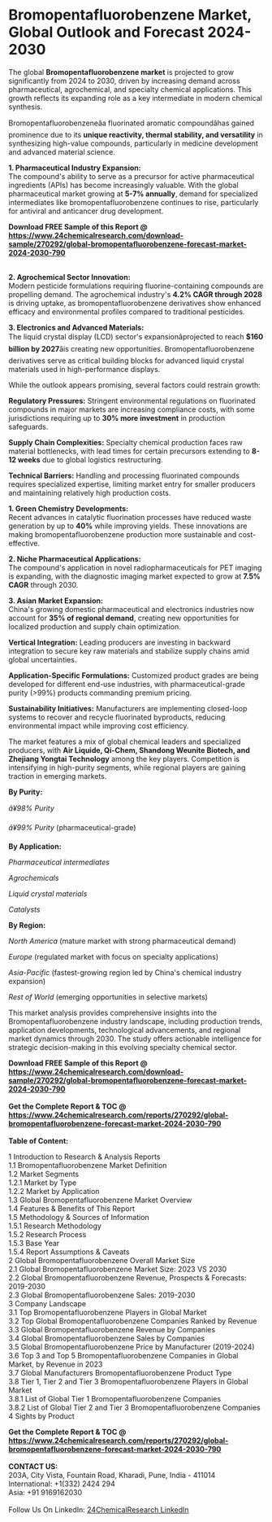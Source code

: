 <h1>Bromopentafluorobenzene Market, Global Outlook and Forecast 2024-2030</h1><p>The global <strong>Bromopentafluorobenzene market</strong> is projected to grow significantly from 2024 to 2030, driven by increasing demand across pharmaceutical, agrochemical, and specialty chemical applications. This growth reflects its expanding role as a key intermediate in modern chemical synthesis.</p><p>Bromopentafluorobenzeneâa fluorinated aromatic compoundâhas gained prominence due to its <strong>unique reactivity, thermal stability, and versatility</strong> in synthesizing high-value compounds, particularly in medicine development and advanced material science.</p><p><strong>1. Pharmaceutical Industry Expansion:</strong><br>
The compound's ability to serve as a precursor for active pharmaceutical ingredients (APIs) has become increasingly valuable. With the global pharmaceutical market growing at <strong>5-7% annually</strong>, demand for specialized intermediates like bromopentafluorobenzene continues to rise, particularly for antiviral and anticancer drug development.</p><div><b>Download FREE Sample of this Report @ 
            <a href="https://www.24chemicalresearch.com/download-sample/270292/global-bromopentafluorobenzene-forecast-market-2024-2030-790">
            https://www.24chemicalresearch.com/download-sample/270292/global-bromopentafluorobenzene-forecast-market-2024-2030-790</a></b></div><br><p><strong>2. Agrochemical Sector Innovation:</strong><br>
Modern pesticide formulations requiring fluorine-containing compounds are propelling demand. The agrochemical industry's <strong>4.2% CAGR through 2028</strong> is driving uptake, as bromopentafluorobenzene derivatives show enhanced efficacy and environmental profiles compared to traditional pesticides.</p><p><strong>3. Electronics and Advanced Materials:</strong><br>
The liquid crystal display (LCD) sector's expansionâprojected to reach <strong>$160 billion by 2027</strong>âis creating new opportunities. Bromopentafluorobenzene derivatives serve as critical building blocks for advanced liquid crystal materials used in high-performance displays.</p><p>While the outlook appears promising, several factors could restrain growth:</p><p><strong>Regulatory Pressures:</strong> Stringent environmental regulations on fluorinated compounds in major markets are increasing compliance costs, with some jurisdictions requiring up to <strong>30% more investment</strong> in production safeguards.</p><p><strong>Supply Chain Complexities:</strong> Specialty chemical production faces raw material bottlenecks, with lead times for certain precursors extending to <strong>8-12 weeks</strong> due to global logistics restructuring.</p><p><strong>Technical Barriers:</strong> Handling and processing fluorinated compounds requires specialized expertise, limiting market entry for smaller producers and maintaining relatively high production costs.</p><p><strong>1. Green Chemistry Developments:</strong><br>
Recent advances in catalytic fluorination processes have reduced waste generation by up to <strong>40%</strong> while improving yields. These innovations are making bromopentafluorobenzene production more sustainable and cost-effective.</p><p><strong>2. Niche Pharmaceutical Applications:</strong><br>
The compound's application in novel radiopharmaceuticals for PET imaging is expanding, with the diagnostic imaging market expected to grow at <strong>7.5% CAGR</strong> through 2030.</p><p><strong>3. Asian Market Expansion:</strong><br>
China's growing domestic pharmaceutical and electronics industries now account for <strong>35% of regional demand</strong>, creating new opportunities for localized production and supply chain optimization.</p><p><strong>Vertical Integration:</strong> Leading producers are investing in backward integration to secure key raw materials and stabilize supply chains amid global uncertainties.</p><p><strong>Application-Specific Formulations:</strong> Customized product grades are being developed for different end-use industries, with pharmaceutical-grade purity (&gt;99%) products commanding premium pricing.</p><p><strong>Sustainability Initiatives:</strong> Manufacturers are implementing closed-loop systems to recover and recycle fluorinated byproducts, reducing environmental impact while improving cost efficiency.</p><p>The market features a mix of global chemical leaders and specialized producers, with <strong>Air Liquide, Qi-Chem, Shandong Weunite Biotech, and Zhejiang Yongtai Technology</strong> among the key players. Competition is intensifying in high-purity segments, while regional players are gaining traction in emerging markets.</p><p><strong>By Purity:</strong></p><p><em>â¥98% Purity</em></p><p><em>â¥99% Purity</em> (pharmaceutical-grade)</p><p><strong>By Application:</strong></p><p><em>Pharmaceutical intermediates</em></p><p><em>Agrochemicals</em></p><p><em>Liquid crystal materials</em></p><p><em>Catalysts</em></p><p><strong>By Region:</strong></p><p><em>North America</em> (mature market with strong pharmaceutical demand)</p><p><em>Europe</em> (regulated market with focus on specialty applications)</p><p><em>Asia-Pacific</em> (fastest-growing region led by China's chemical industry expansion)</p><p><em>Rest of World</em> (emerging opportunities in selective markets)</p><p>This market analysis provides comprehensive insights into the Bromopentafluorobenzene industry landscape, including production trends, application developments, technological advancements, and regional market dynamics through 2030. The study offers actionable intelligence for strategic decision-making in this evolving specialty chemical sector.</p><div><b>Download FREE Sample of this Report @ 
            <a href="https://www.24chemicalresearch.com/download-sample/270292/global-bromopentafluorobenzene-forecast-market-2024-2030-790">
            https://www.24chemicalresearch.com/download-sample/270292/global-bromopentafluorobenzene-forecast-market-2024-2030-790</a></b></div><br><div><b>Get the Complete Report & TOC @ 
            <a href="https://www.24chemicalresearch.com/reports/270292/global-bromopentafluorobenzene-forecast-market-2024-2030-790">
            https://www.24chemicalresearch.com/reports/270292/global-bromopentafluorobenzene-forecast-market-2024-2030-790</a></b></div><br>
            <b>Table of Content:</b><p>1 Introduction to Research & Analysis Reports<br />
    1.1 Bromopentafluorobenzene Market Definition<br />
    1.2 Market Segments<br />
        1.2.1 Market by Type<br />
        1.2.2 Market by Application<br />
    1.3 Global Bromopentafluorobenzene Market Overview<br />
    1.4 Features & Benefits of This Report<br />
    1.5 Methodology & Sources of Information<br />
        1.5.1 Research Methodology<br />
        1.5.2 Research Process<br />
        1.5.3 Base Year<br />
        1.5.4 Report Assumptions & Caveats<br />
2 Global Bromopentafluorobenzene Overall Market Size<br />
    2.1 Global Bromopentafluorobenzene Market Size: 2023 VS 2030<br />
    2.2 Global Bromopentafluorobenzene Revenue, Prospects & Forecasts: 2019-2030<br />
    2.3 Global Bromopentafluorobenzene Sales: 2019-2030<br />
3 Company Landscape<br />
    3.1 Top Bromopentafluorobenzene Players in Global Market<br />
    3.2 Top Global Bromopentafluorobenzene Companies Ranked by Revenue<br />
    3.3 Global Bromopentafluorobenzene Revenue by Companies<br />
    3.4 Global Bromopentafluorobenzene Sales by Companies<br />
    3.5 Global Bromopentafluorobenzene Price by Manufacturer (2019-2024)<br />
    3.6 Top 3 and Top 5 Bromopentafluorobenzene Companies in Global Market, by Revenue in 2023<br />
    3.7 Global Manufacturers Bromopentafluorobenzene Product Type<br />
    3.8 Tier 1, Tier 2 and Tier 3 Bromopentafluorobenzene Players in Global Market<br />
        3.8.1 List of Global Tier 1 Bromopentafluorobenzene Companies<br />
        3.8.2 List of Global Tier 2 and Tier 3 Bromopentafluorobenzene Companies<br />
4 Sights by Product</p><div><b>Get the Complete Report & TOC @ 
            <a href="https://www.24chemicalresearch.com/reports/270292/global-bromopentafluorobenzene-forecast-market-2024-2030-790">
            https://www.24chemicalresearch.com/reports/270292/global-bromopentafluorobenzene-forecast-market-2024-2030-790</a></b></div><br><b>CONTACT US:</b><br>
            203A, City Vista, Fountain Road, Kharadi, Pune, India - 411014<br>
            International: +1(332) 2424 294<br>
            Asia: +91 9169162030 <br><br>
            Follow Us On LinkedIn: <a href="https://www.linkedin.com/company/24chemicalresearch/">24ChemicalResearch LinkedIn</a>